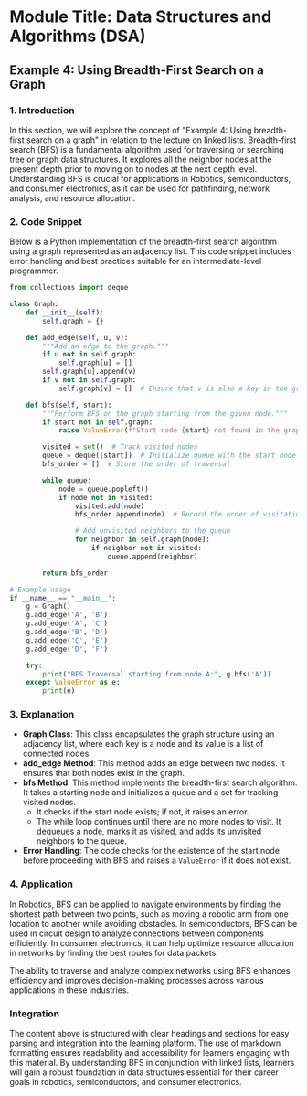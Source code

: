 # Module Title: Data Structures and Algorithms (DSA)

## Example 4: Using Breadth-First Search on a Graph

### 1. Introduction
In this section, we will explore the concept of "Example 4: Using breadth-first search on a graph" in relation to the lecture on linked lists. Breadth-first search (BFS) is a fundamental algorithm used for traversing or searching tree or graph data structures. It explores all the neighbor nodes at the present depth prior to moving on to nodes at the next depth level. Understanding BFS is crucial for applications in Robotics, semiconductors, and consumer electronics, as it can be used for pathfinding, network analysis, and resource allocation.

### 2. Code Snippet
Below is a Python implementation of the breadth-first search algorithm using a graph represented as an adjacency list. This code snippet includes error handling and best practices suitable for an intermediate-level programmer.

```python
from collections import deque

class Graph:
    def __init__(self):
        self.graph = {}

    def add_edge(self, u, v):
        """Add an edge to the graph."""
        if u not in self.graph:
            self.graph[u] = []
        self.graph[u].append(v)
        if v not in self.graph:
            self.graph[v] = []  # Ensure that v is also a key in the graph

    def bfs(self, start):
        """Perform BFS on the graph starting from the given node."""
        if start not in self.graph:
            raise ValueError(f"Start node {start} not found in the graph.")

        visited = set()  # Track visited nodes
        queue = deque([start])  # Initialize queue with the start node
        bfs_order = []  # Store the order of traversal

        while queue:
            node = queue.popleft()
            if node not in visited:
                visited.add(node)
                bfs_order.append(node)  # Record the order of visitation

                # Add unvisited neighbors to the queue
                for neighbor in self.graph[node]:
                    if neighbor not in visited:
                        queue.append(neighbor)

        return bfs_order

# Example usage
if __name__ == "__main__":
    g = Graph()
    g.add_edge('A', 'B')
    g.add_edge('A', 'C')
    g.add_edge('B', 'D')
    g.add_edge('C', 'E')
    g.add_edge('D', 'F')

    try:
        print("BFS Traversal starting from node A:", g.bfs('A'))
    except ValueError as e:
        print(e)
```

### 3. Explanation
- **Graph Class**: This class encapsulates the graph structure using an adjacency list, where each key is a node and its value is a list of connected nodes.
- **add_edge Method**: This method adds an edge between two nodes. It ensures that both nodes exist in the graph.
- **bfs Method**: This method implements the breadth-first search algorithm. It takes a starting node and initializes a queue and a set for tracking visited nodes.
  - It checks if the start node exists; if not, it raises an error.
  - The while loop continues until there are no more nodes to visit. It dequeues a node, marks it as visited, and adds its unvisited neighbors to the queue.
- **Error Handling**: The code checks for the existence of the start node before proceeding with BFS and raises a `ValueError` if it does not exist.

### 4. Application
In Robotics, BFS can be applied to navigate environments by finding the shortest path between two points, such as moving a robotic arm from one location to another while avoiding obstacles. In semiconductors, BFS can be used in circuit design to analyze connections between components efficiently. In consumer electronics, it can help optimize resource allocation in networks by finding the best routes for data packets.

The ability to traverse and analyze complex networks using BFS enhances efficiency and improves decision-making processes across various applications in these industries.

### Integration
The content above is structured with clear headings and sections for easy parsing and integration into the learning platform. The use of markdown formatting ensures readability and accessibility for learners engaging with this material. By understanding BFS in conjunction with linked lists, learners will gain a robust foundation in data structures essential for their career goals in robotics, semiconductors, and consumer electronics.